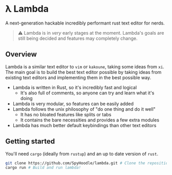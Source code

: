 # λ Lambda
A next-generation hackable incredibly performant rust text editor for nerds.
> ⚠️ Lambda is in *very* early stages at the moment. Lambda's goals are still being decided and features may completely change.

## Overview
Lambda is a similar text editor to `vim` or `kakoune`, taking some ideas from `xi`.
The main goal is to build the best text editor possible by taking ideas from existing text editors and implementing them in the best possible way.

- Lambda is written in Rust, so it's incredibly fast and logical
  - It's also full of comments, so anyone can try and learn what it's doing
- Lambda is very modular, so features can be easily added
- Lambda follows the unix philosophy of "do one thing and do it well"
  - It has no bloated features like splits or tabs
  - It contains the bare necessities and provides a few extra modules
- Lambda has much better default keybindings than other text editors

## Getting started
You'll need `cargo` (ideally from `rustup`) and an up to date version of `rust`.
```bash
git clone https://github.com/SpyHoodle/lambda.git # Clone the repositiory
cargo run # Build and run lambda!
```
